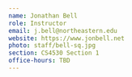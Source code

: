 ```yaml
---
name: Jonathan Bell
role: Instructor
email: j.bell@northeastern.edu
website: https://www.jonbell.net
photo: staff/bell-sq.jpg
section: CS4530 Section 1
office-hours: TBD
---
```


